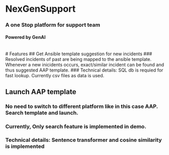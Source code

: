 # NexGenSupport
### A one Stop platform for support team
#### Powered by GenAI

<br/>
# Features
## Get Ansible template suggestion for new incidents
### Resolved incidents of past are being mapped to the ansible template. Whenever a new inicidents occurs, exact/similar incident can be found and thus suggested AAP template.
### Technical details: SQL db is requied for fast lookup. Currently csv files as data is used.



## Launch AAP template
### No need to switch to different platform like in this case AAP. Search template and launch.
### Currently, Only search feature is implemented in demo. 
### Technical details: Sentence transformer and cosine similarity is implemented







